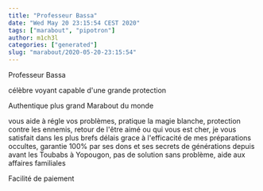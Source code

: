 ```yaml
---
title: "Professeur Bassa"
date: "Wed May 20 23:15:54 CEST 2020"
tags: ["marabout", "pipotron"]
author: m1ch3l
categories: ["generated"]
slug: "marabout/2020-05-20-23:15:54"
---
```


Professeur Bassa

célèbre voyant capable d'une grande protection

Authentique plus grand Marabout du monde

vous aide à régle vos problèmes, pratique la magie blanche, protection contre les ennemis, retour de l'être aimé ou qui vous est cher, je vous satisfait dans les plus brefs délais grace à l'efficacité de mes préparations occultes, garantie 100% par ses dons et ses secrets de générations depuis avant les Toubabs à Yopougon, pas de solution sans problème, aide aux affaires familiales

Facilité de paiement
